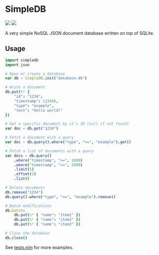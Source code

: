 # SimpleDB

![](https://img.shields.io/badge/status-beta-orange)
![](https://img.shields.io/badge/platforms-native%20only-orange)

A very simple NoSQL JSON document database written on top of SQLite.

## Usage

```nim
import simpledb
import json

# Open or create a database
var db = SimpleDB.init("database.db")

# Write a document
db.put(%* {
    "id": "1234",
    "timestamp": 123456,
    "type": "example",
    "text": "Hello world!"
})

# Get a specific document by it's ID (null if not found)
var doc = db.get("1234")

# Fetch a document with a query
var doc = db.query().where("type", "==", "example").get()

# Fetch a list of documents with a query
var docs = db.query()
    .where("timestamp", ">=", 1000)
    .where("timestamp", "<=", 2000)
    .limit(5)
    .offset(2)
    .list()

# Delete documents
db.remove("1234")
db.query().where("type", "==", "example").remove()

# Batch modifications
db.batch:
    db.put(%* { "name": "item1" })
    db.put(%* { "name": "item2" })
    db.put(%* { "name": "item3" })

# Close the database
db.close()
```

See [tests.nim](tests/tests.nim) for more examples.
